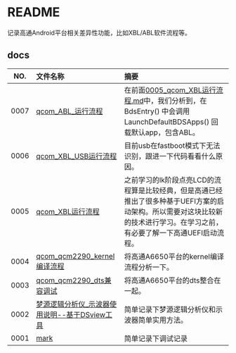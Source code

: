 # README

记录高通Android平台相关差异性功能，比如XBL/ABL软件流程等。

## docs

NO.|文件名称|摘要
:--:|:--|:--
0007| [qcom_ABL_运行流程](docs/0007_qcom_ABL_运行流程.md) | 在前面[0005_qcom_XBL运行流程.md](0005_qcom_XBL运行流程.md)中，我们分析到，在BdsEntry() 中会调用 LaunchDefaultBDSApps() 回载默认app，包含ABL。
0006| [qcom_XBL_USB运行流程](docs/0006_qcom_XBL_USB运行流程.md) | 目前usb在fastboot模式下无法识别，跟进一下代码看看什么原因。
0005| [qcom_XBL运行流程](docs/0005_qcom_XBL运行流程.md) | 之前学习的lk阶段点亮LCD的流程算是比较经典，但是高通已经推出了很多种基于UEFI方案的启动架构。所以需要对这块比较新的技术进行学习。在学习之前，有必要了解一下高通UEFI启动流程。
0004| [qcom_qcm2290_kernel编译流程](docs/0004_qcom_qcm2290_kernel编译流程.md) | 将高通A6650平台的kernel编译流程分析一下。
0003| [qcom_qcm2290_dts兼容调试](docs/0003_qcom_qcm2290_dts兼容调试.md) | 将高通A6650平台的dts整合在一起。
0002| [梦源逻辑分析仪_示波器使用说明--基于DSview工具](docs/0002_梦源逻辑分析仪_示波器使用说明--基于DSview工具.md) | 简单记录下梦源逻辑分析仪和示波器简单实用方法。
0001| [mark](docs/0001_mark.md) | 简单记录下调试记录
